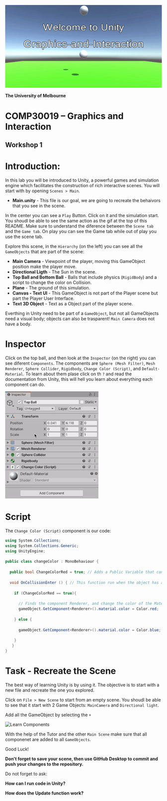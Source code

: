 ![Welcome Demo](Demo/demo.gif)

**The University of Melbourne**
# COMP30019 – Graphics and Interaction

## Workshop 1

# Introduction:

In this lab you will be introduced to Unity, a powerful games and simulation engine which facilitates the construction of rich interactive scenes.
You will start with by opening `Scenes > Main`.

* **Main.unity** - This file is our goal, we are going to recreate the behaivors that you see in the scene.

In the center you can see a `Play` Button. Click on it and the simulation start. You shoudl be able to see the same action as the gif at the top of this README.
Make sure to understand the diference between the `Scene tab` and the `Game tab`. On play you can see the Game tab while out of play you use the scene tab.

Explore this scene, in the `Hierarchy` (on the left) you can see all the `GameObjects` that are part of the scene:

* **Main Camera** - Viewpoint of the player, moving this GameObject position make the player move.
* **Directional Ligth** - The Sun in the scene.
* **Top Ball and Bottom Ball** - Balls that include physics (`RigidBody`) and a script to change the color on Collision.
* **Plane** - The ground of this simulation.
* **Canvas - Text UI** - This GameObject is not part of the Player scene but part the Player User Interface.
* **Text 3D Object** - Text as a Object part of the player scene.

Everthing in Unity need to be part of a `GameObject`, but not all GameObjects need a visual body; objects can also be trasparent! `Main Camera` does not have a body.

# Inspector

Click on the top ball,  and then look at the `Inspector` (on the right) you can see diferent `Components`. The components are `Sphere (Mesh Filter)`, `Mesh Renderer`, `Sphere Collider`, `Rigidbody`, `Change Color (Script)`, and `Default-Material`. To learn about them plase click on th `?` and read the documentation from Unity, this will hell you learn about everything each component can do.

![Learn Components](Demo/LearnComponents.gif)

# Script
The `Change Color (Script)` component is our code:

```C#
using System.Collections;
using System.Collections.Generic;
using UnityEngine;

public class changeColor : MonoBehaviour {
  
  public bool ChangeColorRed = true; // Adds a Public Variable that can change value in the Editor
  
  void OnCollisionEnter () { // This function run when the object has a collision
  
    if (ChangeColorRed == true){
    
      // Finds the component Renderer, and change the color of the Material to red
      gameObject.GetComponent<Renderer>().material.color = Color.red;
      
   	} else {
    
      gameObject.GetComponent<Renderer>().material.color = Color.blue;
      
   	}    
   }
}
```


# Task - Recreate the Scene

The best way of learning Unity is by using it. The objective is to start with a new file and recreate the one you explored.

Click on `File > New Scene` to start from an empty scene. You shoudl be able to see that it start with 2 Game Objects: `MainCamera` and `Directional light`.

Add all the GameObject by selecting the `+` 

![Learn Components](Demo/AddGameObjects.gif)

With the help of the Tutor and the other `Main Scene` make sure that all componenet are added to all `GameObjects`.

Good Luck!

 **Don't forget to save your scene, then use GitHub Desktop to commit and push your changes to the repository.** 

Do not forget to ask:

**How can I run code in Unity?**

**How does the Update function work?**





